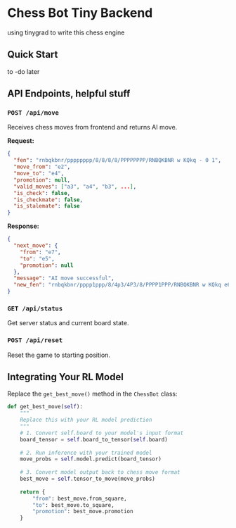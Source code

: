 # Chess Bot Tiny Backend

using tinygrad to write this chess engine

## Quick Start

to -do later

## API Endpoints, helpful stuff

### `POST /api/move`
Receives chess moves from frontend and returns AI move.

**Request:**
```json
{
  "fen": "rnbqkbnr/pppppppp/8/8/8/8/PPPPPPPP/RNBQKBNR w KQkq - 0 1",
  "move_from": "e2",
  "move_to": "e4",
  "promotion": null,
  "valid_moves": ["a3", "a4", "b3", ...],
  "is_check": false,
  "is_checkmate": false,
  "is_stalemate": false
}
```

**Response:**
```json
{
  "next_move": {
    "from": "e7",
    "to": "e5",
    "promotion": null
  },
  "message": "AI move successful",
  "new_fen": "rnbqkbnr/pppp1ppp/8/4p3/4P3/8/PPPP1PPP/RNBQKBNR w KQkq e6 0 2"
}
```

### `GET /api/status`
Get server status and current board state.

### `POST /api/reset`
Reset the game to starting position.

## Integrating Your RL Model

Replace the `get_best_move()` method in the `ChessBot` class:

```python
def get_best_move(self):
    """
    Replace this with your RL model prediction
    """
    # 1. Convert self.board to your model's input format
    board_tensor = self.board_to_tensor(self.board)
    
    # 2. Run inference with your trained model
    move_probs = self.model.predict(board_tensor)
    
    # 3. Convert model output back to chess move format
    best_move = self.tensor_to_move(move_probs)
    
    return {
        "from": best_move.from_square,
        "to": best_move.to_square,
        "promotion": best_move.promotion
    }
```
